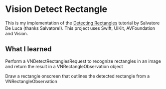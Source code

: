 # Vision Detect Rectangle

This is my implementation of the [Detecting Rectangles](https://medium.com/@s.deluca/swift-detecting-rectangles-5c15209f6601) tutorial by Salvatore De Luca (thanks Salvatore!).  This project uses Swift, UIKit, AVFoundation and Vision.

## What I learned 

Perform a VNDetectRectanglesRequest to recognize rectangles in an image and return the result in a VNRectangleObservation object 

Draw a rectangle onscreen that outlines the detected rectangle from a VNRectangleObservation 
